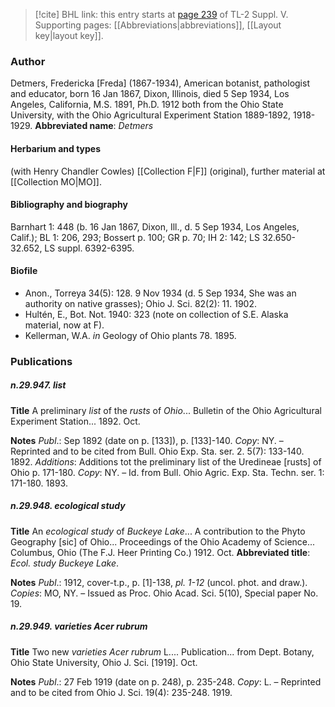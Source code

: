 > [!cite] BHL link: this entry starts at [page 239](https://www.biodiversitylibrary.org/page/33259285) of TL-2 Suppl. V.
> Supporting pages: [[Abbreviations|abbreviations]], [[Layout key|layout key]].

### Author

Detmers, Fredericka \[Freda\] (1867-1934), American botanist, pathologist and educator, born 16 Jan 1867, Dixon, Illinois, died 5 Sep 1934, Los Angeles, California, M.S. 1891, Ph.D. 1912 both from the Ohio State University, with the Ohio Agricultural Experiment Station 1889-1892, 1918-1929. 
**Abbreviated name**: *Detmers*

#### Herbarium and types

(with Henry Chandler Cowles) [[Collection F|F]] (original), further material at [[Collection MO|MO]].

#### Bibliography and biography

Barnhart 1: 448 (b. 16 Jan 1867, Dixon, Ill., d. 5 Sep 1934, Los Angeles, Calif.); BL 1: 206, 293; Bossert p. 100; GR p. 70; IH 2: 142; LS 32.650-32.652, LS suppl. 6392-6395.

#### Biofile

- Anon., Torreya 34(5): 128. 9 Nov 1934 (d. 5 Sep 1934, She was an authority on native grasses); Ohio J. Sci. 82(2): 11. 1902.
- Hultén, E., Bot. Not. 1940: 323 (note on collection of S.E. Alaska material, now at F).
- Kellerman, W.A. *in* Geology of Ohio plants 78. 1895.

### Publications

##### n.29.947. list

**Title**
A preliminary *list* of the *rusts* of *Ohio*... Bulletin of the Ohio Agricultural Experiment Station... 1892. Oct.

**Notes**
*Publ*.: Sep 1892 (date on p. \[133\]), p. \[133\]-140. *Copy*: NY. – Reprinted and to be cited from Bull. Ohio Exp. Sta. ser. 2. 5(7): 133-140. 1892.
*Additions*: Additions tot the preliminary list of the Uredineae \[rusts\] of Ohio p. 171-180.
*Copy*: NY. – Id. from Bull. Ohio Agric. Exp. Sta. Techn. ser. 1: 171-180. 1893.

##### n.29.948. ecological study

**Title**
An *ecological study* of *Buckeye Lake*... A contribution to the Phyto Geography \[sic\] of Ohio... Proceedings of the Ohio Academy of Science... Columbus, Ohio (The F.J. Heer Printing Co.) 1912. Oct.
**Abbreviated title**: *Ecol. study Buckeye Lake*.

**Notes**
*Publ*.: 1912, cover-t.p., p. \[1\]-138, *pl. 1-12* (uncol. phot. and draw.). *Copies*: MO, NY. – Issued as Proc. Ohio Acad. Sci. 5(10), Special paper No. 19.

##### n.29.949. varieties Acer rubrum

**Title**
Two new *varieties Acer rubrum* L.... Publication... from Dept. Botany, Ohio State University, Ohio J. Sci. \[1919\]. Oct.

**Notes**
*Publ*.: 27 Feb 1919 (date on p. 248), p. 235-248. *Copy*: L. – Reprinted and to be cited from Ohio J. Sci. 19(4): 235-248. 1919.

